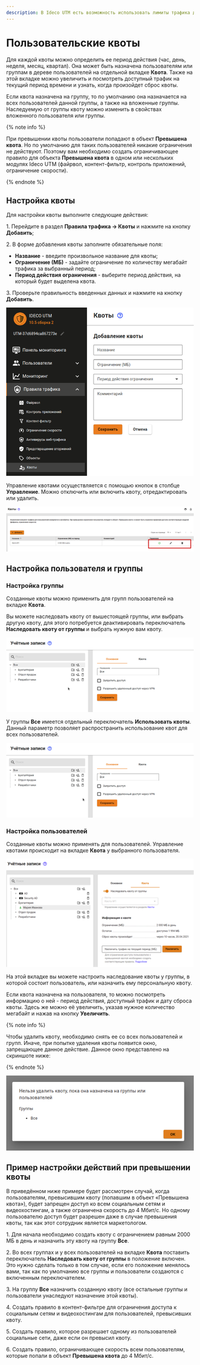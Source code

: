 ```yaml
---
description: В Ideco UTM есть возможность использовать лимиты трафика для пользователей.
---
```


# Пользовательские квоты

Для каждой квоты можно определить ее период действия (час, день, неделя, месяц, квартал). Она может быть назначена пользователям или группам в дереве пользователей на отдельной вкладке **Квота**. Также на этой вкладке можно увеличить и посмотреть доступный трафик на текущий период времени и узнать, когда произойдет сброс квоты.

Если квота назначена на группу, то по умолчанию она назначается на всех пользователей данной группы, а также на вложенные группы. Наследуемую от группы квоту можно изменить в свойствах вложенного пользователя или группы.

{% note info %}

При превышении квоты пользователи попадают в объект **Превышена квота**. Но по умолчанию для таких пользователей никакие ограничения не действуют. Поэтому вам необходимо создать ограничивающее правило для объекта **Превышена квота** в одном или нескольких модулях Ideco UTM (файрвол, контент-фильтр, контроль приложений, ограничение скорости).

{% endnote %}

## Настройка квоты

Для настройки квоты выполните следующие действия:

1\. Перейдите в раздел **Правила трафика -> Квоты** и нажмите на кнопку **Добавить**;

2\. В форме добавления квоты заполните обязательные поля:
* **Название** - введите произвольное название для квоты;
* **Ограничение (МБ)** - задайте ограничение по количеству мегабайт трафика за выбранный период;
* **Период действия ограничения** - выберите период действия, на который будет выделена квота.

3\. Проверьте правильность введенных данных и нажмите на кнопку **Добавить**.

![](../../../_images/qoutes.png)

Управление квотами осуществляется с помощью кнопок в столбце **Управление**. Можно отключить или включить квоту, отредактировать или удалить.

![](../../../_images/create-kvota.png)

## Настройка пользователя и группы

### Настройка группы

Созданные квоты можно применить для групп пользователей на вкладке **Квота**.

Вы можете наследовать квоту от вышестоящей группы, или выбрать другую квоту, для этого потребуется деактивировать переключатель **Наследовать квоту от группы** и выбрать нужную вам квоту.

![](../../../_images/qoutes-user.gif)

У группы **Все** имеется отдельный переключатель **Использовать квоты**. Данный параметр позволяет распространить использование квот для всех пользователей.

![](../../../_images/qoutas-all.gif)

### Настройка пользователей

Созданные квоты можно применять для пользователей. Управление квотами происходит на вкладке **Квота** у выбранного пользователя.

![](../../../_images/kvota-user.png)

На этой вкладке вы можете настроить наследование квоты у группы, в которой состоит пользователь, или назначить ему персональную квоту.

Если квота назначена на пользователя, то можно посмотреть информацию о ней - период действия, доступный трафик и дату сброса квоты. Здесь же можно её увеличить, указав нужное количество мегабайт и нажав на кнопку **Увеличить**.

{% note info %}

Чтобы удалить квоту, необходимо снять ее со всех пользователей и групп. Иначе, при попытке удаления квоты появится окно, запрещающее данное действие. Данное окно представлено на скриншоте ниже:

{% endnote %}

![](../../../_images/delete-kvota.png)

## Пример настройки действий при превышении квоты

В приведённом ниже примере будет рассмотрен случай, когда пользователям, превысившим квоту (попавшим в объект «Превышена квота»), будет запрещен доступ ко всем социальным сетям и видеохостингам, а также ограничена скорость до 4 Мбит/с. Но одному пользователю доступ будет разрешен даже в случае превышения квоты, так как этот сотрудник является маркетологом.

1\. Для начала необходимо создать квоту с ограничением равным 2000 МБ в день и назначить эту квоту на группу **Все**.

2\. Во всех группах и у всех пользователей на вкладке **Квота** поставить переключатель **Наследовать квоту от группы** в положение включен. Это нужно сделать только в том случае, если его положение менялось вами, так как по умолчанию все группы и пользователи создаются с включенным переключателем.

3\. На группу **Все** назначить созданную квоту (все остальные группы и пользователи унаследуют назначение этой квоты).

4\. Создать правило в контент-фильтре для ограничения доступа к социальным сетям и видеохостингам для пользователей, превысивших квоту.

5\. Создать правило, которое разрешает одному из пользователей социальные сети, даже если он превысил квоту.

6\. Создать правило, ограничивающее скорость всем пользователям, которые попали в объект **Превышена квота** до 4 Мбит/с.
